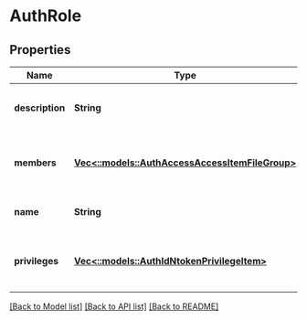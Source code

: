# AuthRole

## Properties
Name | Type | Description | Notes
------------ | ------------- | ------------- | -------------
**description** | **String** | Specifies the description of the role. | [optional] [default to null]
**members** | [**Vec<::models::AuthAccessAccessItemFileGroup>**](AuthAccessAccessItemFileGroup.md) | Specifies the users or groups that have this role. | [optional] [default to null]
**name** | **String** | Specifies the name of the role. | [optional] [default to null]
**privileges** | [**Vec<::models::AuthIdNtokenPrivilegeItem>**](AuthIdNtokenPrivilegeItem.md) | Specifies the privileges granted by this role. | [optional] [default to null]

[[Back to Model list]](../README.md#documentation-for-models) [[Back to API list]](../README.md#documentation-for-api-endpoints) [[Back to README]](../README.md)


